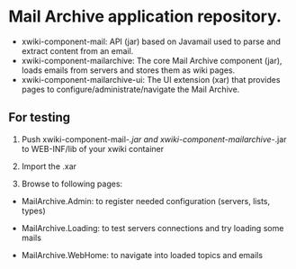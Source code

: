 Mail Archive application repository.
====================================

* xwiki-component-mail: API (jar) based on Javamail used to parse and extract content from an email.
* xwiki-component-mailarchive: The core Mail Archive component (jar), loads emails from servers and stores them as wiki pages.
* xwiki-component-mailarchive-ui: The UI extension (xar) that provides pages to configure/administrate/navigate the Mail Archive.


For testing
-----------

1. Push xwiki-component-mail-*.jar and xwiki-component-mailarchive-*.jar to WEB-INF/lib of your xwiki container

2. Import the .xar

3. Browse to following pages:

* MailArchive.Admin: to register needed configuration (servers, lists, types)

* MailArchive.Loading: to test servers connections and try loading some mails

* MailArchive.WebHome: to navigate into loaded topics and emails
